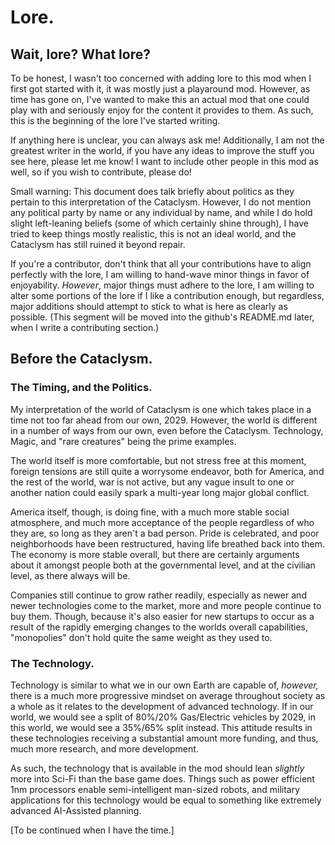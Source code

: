# Lore.

## Wait, lore? What lore?

To be honest, I wasn't too concerned with adding lore to this mod when I first got started with it, it was mostly just a playaround mod. However, as time has gone on, I've wanted to make this an actual mod that one could play with and seriously enjoy for the content it provides to them. As such, this is the beginning of the lore I've started writing.

If anything here is unclear, you can always ask me! Additionally, I am not the greatest writer in the world, if you have any ideas to improve the stuff you see here, please let me know! I want to include other people in this mod as well, so if you wish to contribute, please do!

Small warning: This document does talk briefly about politics as they pertain to this interpretation of the Cataclysm. However, I do not mention any political party by name or any individual by name, and while I do hold slight left-leaning beliefs (some of which certainly shine through), I have tried to keep things mostly realistic, this is not an ideal world, and the Cataclysm has still ruined it beyond repair.

If you're a contributor, don't think that all your contributions have to align perfectly with the lore, I am willing to hand-wave minor things in favor of enjoyability. *However*, major things must adhere to the lore, I am willing to alter some portions of the lore if I like a contribution enough, but regardless, major additions should attempt to stick to what is here as clearly as possible. (This segment will be moved into the github's README.md later, when I write a contributing section.)

## Before the Cataclysm.

### The Timing, and the Politics.
My interpretation of the world of Cataclysm is one which takes place in a time not too far ahead from our own, 2029. However, the world is different in a number of ways from our own, even before the Cataclysm. Technology, Magic, and "rare creatures" being the prime examples.

The world itself is more comfortable, but not stress free at this moment, foreign tensions are still quite a worrysome endeavor, both for America, and the rest of the world, war is not active, but any vague insult to one or another nation could easily spark a multi-year long major global conflict. 

America itself, though, is doing fine, with a much more stable social atmosphere, and much more acceptance of the people regardless of who they are, so long as they aren't a bad person. Pride is celebrated, and poor neighborhoods have been restructured, having life breathed back into them. The economy is more stable overall, but there are certainly arguments about it amongst people both at the governmental level, and at the civilian level, as there always will be.

Companies still continue to grow rather readily, especially as newer and newer technologies come to the market, more and more people continue to buy them. Though, because it's also easier for new startups to occur as a result of the rapidly emerging changes to the worlds overall capabilities, "monopolies" don't hold quite the same weight as they used to.

### The Technology.
Technology is similar to what we in our own Earth are capable of, *however,* there is a much more progressive mindset on average throughout society as a whole as it relates to the development of advanced technology. If in our world, we would see a split of 80%/20% Gas/Electric vehicles by 2029, in this world, we would see a 35%/65% split instead. This attitude results in these technologies receiving a substantial amount more funding, and thus, much more research, and more development.

As such, the technology that is available in the mod should lean *slightly* more into Sci-Fi than the base game does. Things such as power efficient 1nm processors enable semi-intelligent man-sized robots, and military applications for this technology would be equal to something like extremely advanced AI-Assisted planning.

[To be continued when I have the time.]
